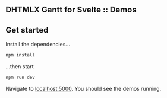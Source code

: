 DHTMLX Gantt for Svelte :: Demos
---

## Get started

Install the dependencies...

```bash
npm install
```

...then start

```bash
npm run dev
```

Navigate to [localhost:5000](http://localhost:5000). You should see the demos running.
